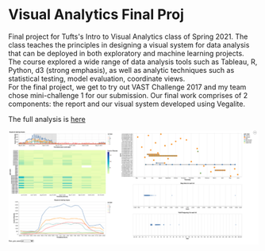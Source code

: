 # Visual Analytics Final Proj

Final project for Tufts's Intro to Visual Analytics class of Spring 2021. The class teaches the principles in designing a visual system for data analysis that can be deployed in both exploratory and machine learning projects. The course explored a wide range of data analysis tools such as Tableau, R, Python, d3 (strong emphasis), as well as analytic techniques such as statistical testing, model evaluation, coordinate views.\
For the final project, we get to try out VAST Challenge 2017 and my team chose mini-challenge 1 for our submission. Our final work comprises of 2 components: the report and our visual system developed using Vegalite. 

The full analysis is [here](https://github.com/irenechang1510/visual-analytics-final-project/blob/main/comp152va%20final-project.pdf)

![](https://github.com/irenechang1510/Visual-Analytics-Final-Proj/blob/main/Screen%20Shot%202021-05-11%20at%201.53.04%20PM.png)
